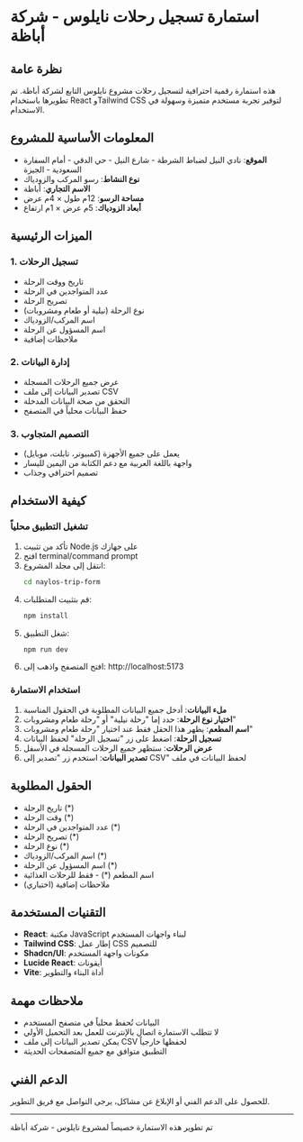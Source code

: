 # استمارة تسجيل رحلات نايلوس - شركة أباظة

## نظرة عامة
هذه استمارة رقمية احترافية لتسجيل رحلات مشروع نايلوس التابع لشركة أباظة. تم تطويرها باستخدام React وTailwind CSS لتوفير تجربة مستخدم متميزة وسهولة في الاستخدام.

## المعلومات الأساسية للمشروع
- **الموقع**: نادي النيل لضباط الشرطة - شارع النيل - حي الدقي - أمام السفارة السعودية - الجيزة
- **نوع النشاط**: رسو المركب والزودياك
- **الاسم التجاري**: أباظة
- **مساحة الرسو**: 12م طول × 4م عرض
- **أبعاد الزودياك**: 5م عرض × 1م ارتفاع

## الميزات الرئيسية

### 1. تسجيل الرحلات
- تاريخ ووقت الرحلة
- عدد المتواجدين في الرحلة
- تصريح الرحلة
- نوع الرحلة (نيلية أو طعام ومشروبات)
- اسم المركب/الزودياك
- اسم المسؤول عن الرحلة
- ملاحظات إضافية

### 2. إدارة البيانات
- عرض جميع الرحلات المسجلة
- تصدير البيانات إلى ملف CSV
- التحقق من صحة البيانات المدخلة
- حفظ البيانات محلياً في المتصفح

### 3. التصميم المتجاوب
- يعمل على جميع الأجهزة (كمبيوتر، تابلت، موبايل)
- واجهة باللغة العربية مع دعم الكتابة من اليمين لليسار
- تصميم احترافي وجذاب

## كيفية الاستخدام

### تشغيل التطبيق محلياً
1. تأكد من تثبيت Node.js على جهازك
2. افتح terminal/command prompt
3. انتقل إلى مجلد المشروع:
   ```bash
   cd naylos-trip-form
   ```
4. قم بتثبيت المتطلبات:
   ```bash
   npm install
   ```
5. شغل التطبيق:
   ```bash
   npm run dev
   ```
6. افتح المتصفح واذهب إلى: http://localhost:5173

### استخدام الاستمارة
1. **ملء البيانات**: أدخل جميع البيانات المطلوبة في الحقول المناسبة
2. **اختيار نوع الرحلة**: حدد إما "رحلة نيلية" أو "رحلة طعام ومشروبات"
3. **اسم المطعم**: يظهر هذا الحقل فقط عند اختيار "رحلة طعام ومشروبات"
4. **تسجيل الرحلة**: اضغط على زر "تسجيل الرحلة" لحفظ البيانات
5. **عرض الرحلات**: ستظهر جميع الرحلات المسجلة في الأسفل
6. **تصدير البيانات**: استخدم زر "تصدير إلى CSV" لحفظ البيانات في ملف

## الحقول المطلوبة
- تاريخ الرحلة (*)
- وقت الرحلة (*)
- عدد المتواجدين في الرحلة (*)
- تصريح الرحلة (*)
- نوع الرحلة (*)
- اسم المركب/الزودياك (*)
- اسم المسؤول عن الرحلة (*)
- اسم المطعم (*) - فقط للرحلات الغذائية
- ملاحظات إضافية (اختياري)

## التقنيات المستخدمة
- **React**: مكتبة JavaScript لبناء واجهات المستخدم
- **Tailwind CSS**: إطار عمل CSS للتصميم
- **Shadcn/UI**: مكونات واجهة المستخدم
- **Lucide React**: أيقونات
- **Vite**: أداة البناء والتطوير

## ملاحظات مهمة
- البيانات تُحفظ محلياً في متصفح المستخدم
- لا تتطلب الاستمارة اتصال بالإنترنت للعمل بعد التحميل الأولي
- يمكن تصدير البيانات إلى ملف CSV لحفظها خارجياً
- التطبيق متوافق مع جميع المتصفحات الحديثة

## الدعم الفني
للحصول على الدعم الفني أو الإبلاغ عن مشاكل، يرجى التواصل مع فريق التطوير.

---
تم تطوير هذه الاستمارة خصيصاً لمشروع نايلوس - شركة أباظة

